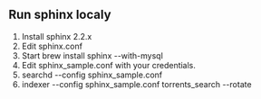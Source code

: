 ## Run sphinx localy

1. Install sphinx 2.2.x
2. Edit sphinx.conf
3. Start brew install sphinx --with-mysql
4. Edit sphinx_sample.conf with your credentials.
5. searchd --config sphinx_sample.conf
6. indexer --config sphinx_sample.conf torrents_search --rotate
